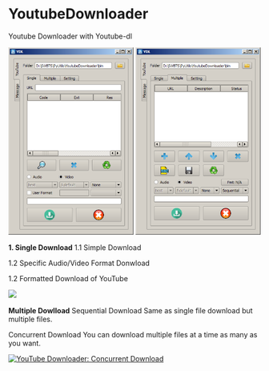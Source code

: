 # YoutubeDownloader
Youtube Downloader with Youtube-dl
<p float="left">
  <img src="/img/single-dn.png" width="250"/>
  <img src="/img/multi-dn.png" width="250"/> 
</p>

**1. Single Download**
1.1 Simple Download

1.2 Specific Audio/Video Format Donwload

1.2 Formatted Download of YouTube
<p float="left">
  <img src="/img/single-dn-04.png" width="250"/>
</p>


**Multiple Dowlload**
Sequential Download
Same as single file download but multiple files.

Concurrent Download
You can download multiple files at a time as many as you want.

[![YouTube Downloader: Concurrent Download](https://img.youtube.com/vi/2mN8Hd0L1pg/0.jpg)](https://www.youtube.com/watch?v=2mN8Hd0L1pg)
